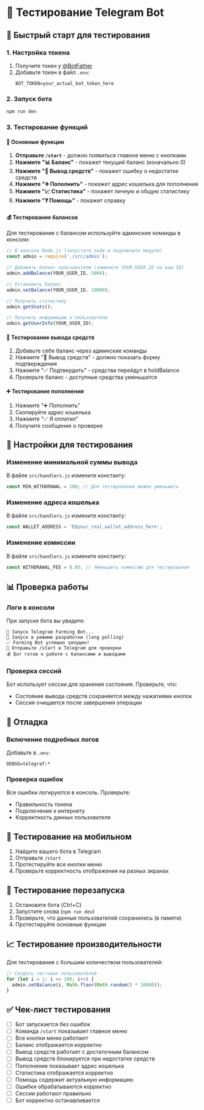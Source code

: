 # 🧪 Тестирование Telegram Bot

## 🚀 Быстрый старт для тестирования

### 1. Настройка токена
1. Получите токен у [@BotFather](https://t.me/BotFather)
2. Добавьте токен в файл `.env`:
   ```env
   BOT_TOKEN=your_actual_bot_token_here
   ```

### 2. Запуск бота
```bash
npm run dev
```

### 3. Тестирование функций

#### 📱 Основные функции
1. **Отправьте `/start`** - должно появиться главное меню с кнопками
2. **Нажмите "📊 Баланс"** - покажет текущий баланс (изначально 0)
3. **Нажмите "💸 Вывод средств"** - покажет ошибку о недостатке средств
4. **Нажмите "➕ Пополнить"** - покажет адрес кошелька для пополнения
5. **Нажмите "📈 Статистика"** - покажет личную и общую статистику
6. **Нажмите "❓ Помощь"** - покажет справку

#### 💰 Тестирование балансов
Для тестирования с балансом используйте админские команды в консоли:

```javascript
// В консоли Node.js (запустите node и подключите модули)
const admin = require('./src/admin');

// Добавить баланс пользователю (замените YOUR_USER_ID на ваш ID)
admin.addBalance(YOUR_USER_ID, 5000);

// Установить баланс
admin.setBalance(YOUR_USER_ID, 10000);

// Получить статистику
admin.getStats();

// Получить информацию о пользователе
admin.getUserInfo(YOUR_USER_ID);
```

#### 💸 Тестирование вывода средств
1. Добавьте себе баланс через админские команды
2. Нажмите "💸 Вывод средств" - должно показать форму подтверждения
3. Нажмите "✅ Подтвердить" - средства перейдут в holdBalance
4. Проверьте баланс - доступные средства уменьшатся

#### ➕ Тестирование пополнения
1. Нажмите "➕ Пополнить"
2. Скопируйте адрес кошелька
3. Нажмите "✅ Я оплатил"
4. Получите сообщение о проверке

## 🔧 Настройки для тестирования

### Изменение минимальной суммы вывода
В файле `src/handlers.js` измените константу:
```javascript
const MIN_WITHDRAWAL = 100; // Для тестирования можно уменьшить
```

### Изменение адреса кошелька
В файле `src/handlers.js` измените константу:
```javascript
const WALLET_ADDRESS = 'EQyour_real_wallet_address_here';
```

### Изменение комиссии
В файле `src/handlers.js` измените константу:
```javascript
const WITHDRAWAL_FEE = 0.05; // Уменьшить комиссию для тестирования
```

## 📊 Проверка работы

### Логи в консоли
При запуске бота вы увидите:
```
🚀 Запуск Telegram Farming Bot...
🔄 Запуск в режиме разработки (long polling)
✅ Farming Bot успешно запущен!
📱 Отправьте /start в Telegram для проверки
💰 Бот готов к работе с балансами и выводами
```

### Проверка сессий
Бот использует сессии для хранения состояния. Проверьте, что:
- Состояние вывода средств сохраняется между нажатиями кнопок
- Сессия очищается после завершения операции

## 🐛 Отладка

### Включение подробных логов
Добавьте в `.env`:
```env
DEBUG=telegraf:*
```

### Проверка ошибок
Все ошибки логируются в консоль. Проверьте:
- Правильность токена
- Подключение к интернету
- Корректность данных пользователя

## 📱 Тестирование на мобильном

1. Найдите вашего бота в Telegram
2. Отправьте `/start`
3. Протестируйте все кнопки меню
4. Проверьте корректность отображения на разных экранах

## 🔄 Тестирование перезапуска

1. Остановите бота (Ctrl+C)
2. Запустите снова (`npm run dev`)
3. Проверьте, что данные пользователей сохранились (в памяти)
4. Протестируйте основные функции

## 📈 Тестирование производительности

Для тестирования с большим количеством пользователей:
```javascript
// Создать тестовых пользователей
for (let i = 1; i <= 100; i++) {
  admin.setBalance(i, Math.floor(Math.random() * 10000));
}
```

## ✅ Чек-лист тестирования

- [ ] Бот запускается без ошибок
- [ ] Команда `/start` показывает главное меню
- [ ] Все кнопки меню работают
- [ ] Баланс отображается корректно
- [ ] Вывод средств работает с достаточным балансом
- [ ] Вывод средств блокируется при недостатке средств
- [ ] Пополнение показывает адрес кошелька
- [ ] Статистика отображается корректно
- [ ] Помощь содержит актуальную информацию
- [ ] Ошибки обрабатываются корректно
- [ ] Сессии работают правильно
- [ ] Бот корректно останавливается
